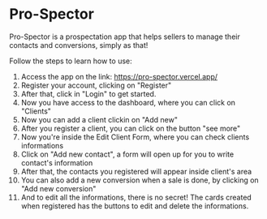 # Pro-Spector

Pro-Spector is a prospectation app that helps sellers to manage their contacts and conversions, simply as that!

Follow the steps to learn how to use:

1) Access the app on the link: https://pro-spector.vercel.app/
2) Register your account, clicking on "Register"
3) After that, click in "Login" to get started.
4) Now you have access to the dashboard, where you can click on "Clients"
5) Now you can add a client clickin on "Add new"
6) After you register a client, you can click on the button "see more"
7) Now you're inside the Edit Client Form, where you can check clients informations
8) Click on "Add new contact", a form will open up for you to write contact's information
9) After that, the contacts you registered will appear inside client's area
10) You can also add a new conversion when a sale is done, by clicking on "Add new conversion"
11) And to edit all the informations, there is no secret! The cards created when registered has the buttons to edit and delete the informations. 

